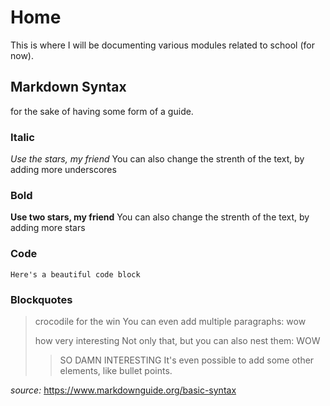 # Home
This is where I will be documenting various modules related to school (for now).

## Markdown Syntax
for the sake of having some form of a guide.

### Italic
*Use the stars, my friend*
You can also change the strenth of the text, by adding more underscores
### Bold
**Use two stars, my friend**
You can also change the strenth of the text, by adding more stars

### Code
```
Here's a beautiful code block
```
### Blockquotes
> crocodile for the win
You can even add multiple paragraphs:
> wow
>
> how very interesting
Not only that, but you can also nest them:
> WOW
>
>> SO DAMN INTERESTING
It's even possible to add some other elements, like bullet points.

*source:* https://www.markdownguide.org/basic-syntax